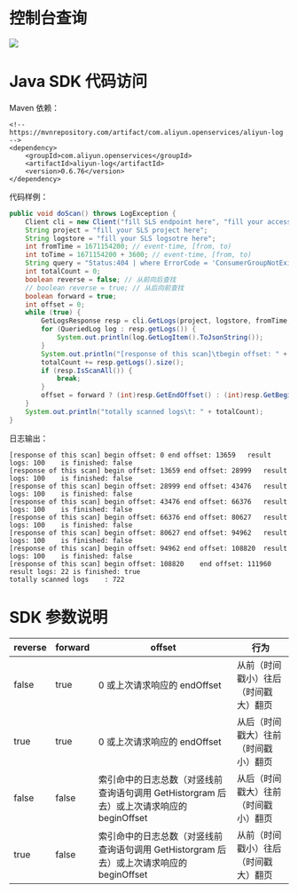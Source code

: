 # 控制台查询

![](/img/searchdemo/scan_sdk_demo_on_web_console.jpg)

# Java SDK 代码访问

Maven 依赖：
```
<!-- https://mvnrepository.com/artifact/com.aliyun.openservices/aliyun-log -->
<dependency>
    <groupId>com.aliyun.openservices</groupId>
    <artifactId>aliyun-log</artifactId>
    <version>0.6.76</version>
</dependency>
```

代码样例：

```java
public void doScan() throws LogException {
    Client cli = new Client("fill SLS endpoint here", "fill your accessKeyId here", "fill your accessKeySecret here");
    String project = "fill your SLS project here";
    String logstore = "fill your SLS logsotre here";
    int fromTime = 1671154200; // event-time, [from, to)
    int toTime = 1671154200 + 3600; // event-time, [from, to)
    String query = "Status:404 | where ErrorCode = 'ConsumerGroupNotExist'";
    int totalCount = 0;
    boolean reverse = false; // 从前向后查找
    // boolean reverse = true; // 从后向前查找
    boolean forward = true;
    int offset = 0;
    while (true) {
        GetLogsResponse resp = cli.GetLogs(project, logstore, fromTime, toTime, "", query, 100, offset, reverse, forward, "mode=scan;");
        for (QueriedLog log : resp.getLogs()) {
            System.out.println(log.GetLogItem().ToJsonString());
        }
        System.out.println("[response of this scan]\tbegin offset: " + resp.GetBeginOffset() + "\tend offset: " + resp.GetEndOffset() + "\tresult logs: " + resp.getLogs().size() + "\tis finished: " + resp.IsScanAll());
        totalCount += resp.getLogs().size();
        if (resp.IsScanAll()) {
            break;
        }
        offset = forward ? (int)resp.GetEndOffset() : (int)resp.GetBeginOffset();
    }
    System.out.println("totally scanned logs\t: " + totalCount);
}

```

日志输出：

```
[response of this scan]	begin offset: 0	end offset: 13659	result logs: 100	is finished: false
[response of this scan]	begin offset: 13659	end offset: 28999	result logs: 100	is finished: false
[response of this scan]	begin offset: 28999	end offset: 43476	result logs: 100	is finished: false
[response of this scan]	begin offset: 43476	end offset: 66376	result logs: 100	is finished: false
[response of this scan]	begin offset: 66376	end offset: 80627	result logs: 100	is finished: false
[response of this scan]	begin offset: 80627	end offset: 94962	result logs: 100	is finished: false
[response of this scan]	begin offset: 94962	end offset: 108820	result logs: 100	is finished: false
[response of this scan]	begin offset: 108820	end offset: 111960	result logs: 22	is finished: true
totally scanned logs	: 722
```

# SDK 参数说明

| reverse | forward | offset | 行为 |
|---------|---------|--------|------|
| false | true | 0 或上次请求响应的 endOffset | 从前（时间戳小）往后（时间戳大）翻页 |
| true | true | 0 或上次请求响应的 endOffset | 从后（时间戳大）往前（时间戳小）翻页 |
| false | false | 索引命中的日志总数（对竖线前查询语句调用 GetHistorgram 后去）或上次请求响应的 beginOffset | 从后（时间戳大）往前（时间戳小）翻页 |
| true | false | 索引命中的日志总数（对竖线前查询语句调用 GetHistorgram 后去）或上次请求响应的 beginOffset | 从前（时间戳小）往后（时间戳大）翻页 |